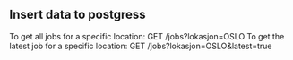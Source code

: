## Insert data to postgress

To get all jobs for a specific location: GET /jobs?lokasjon=OSLO
To get the latest job for a specific location: GET /jobs?lokasjon=OSLO&latest=true
